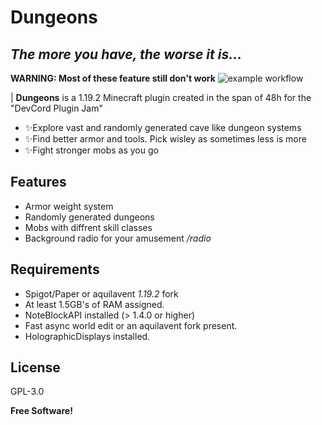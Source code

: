 # Dungeons
## _The more you have, the worse it is..._

**WARNING: Most of these feature still don't work**
![example workflow](https://github.com/HiWhatName/DevCordPluginJam/actions/workflows/gradle.yml/badge.svg)

| **Dungeons** is a 1.19.2 Minecraft plugin created in the span of 48h for the "DevCord Plugin Jam"

- ✨Explore vast and randomly generated cave like dungeon systems
- ✨Find better armor and tools. Pick wisley as sometimes less is more
- ✨Fight stronger mobs as you go

## Features

- Armor weight system
- Randomly generated dungeons
- Mobs with diffrent skill classes
- Background radio for your amusement */radio*

## Requirements
- Spigot/Paper or aquilavent *1.19.2* fork
- At least 1.5GB's of RAM assigned.
- NoteBlockAPI installed (> 1.4.0 or higher)
- Fast async world edit or an aquilavent fork present.
- HolographicDisplays installed.

## License

GPL-3.0

**Free Software!**
